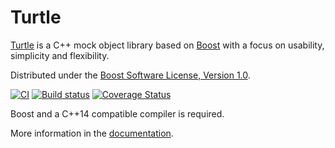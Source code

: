 # Turtle

[Turtle](http://turtle.sourceforge.net) is a C++ mock object library based on [Boost](http://www.boost.org) with a focus on usability, simplicity and flexibility.

Distributed under the [Boost Software License, Version 1.0](http://boost.org/LICENSE_1_0.txt).

[![CI](https://github.com/mat007/turtle/actions/workflows/ci.yml/badge.svg)](https://github.com/mat007/turtle/actions/workflows/ci.yml)
[![Build status](https://ci.appveyor.com/api/projects/status/459hvqkb5rts4hw7?svg=true)](https://ci.appveyor.com/project/mat007/turtle)
[![Coverage Status](https://coveralls.io/repos/mat007/turtle/badge.png)](https://coveralls.io/r/mat007/turtle)

Boost and a C++14 compatible compiler is required.

More information in the [documentation](http://turtle.sourceforge.net).
